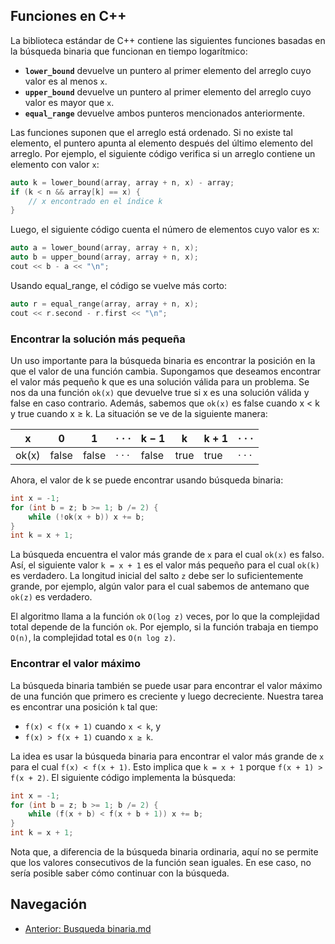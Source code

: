 ## Funciones en C++

La biblioteca estándar de C++ contiene las siguientes funciones basadas en la búsqueda binaria que funcionan en tiempo logarítmico:

- **`lower_bound`** devuelve un puntero al primer elemento del arreglo cuyo valor es al menos `x`.
- **`upper_bound`** devuelve un puntero al primer elemento del arreglo cuyo valor es mayor que `x`.
- **`equal_range`** devuelve ambos punteros mencionados anteriormente.

Las funciones suponen que el arreglo está ordenado. Si no existe tal elemento, el puntero apunta al elemento después del último elemento del arreglo. Por ejemplo, el siguiente código verifica si un arreglo contiene un elemento con valor `x`:

```cpp
auto k = lower_bound(array, array + n, x) - array;
if (k < n && array[k] == x) {
    // x encontrado en el índice k
}
```

Luego, el siguiente código cuenta el número de elementos cuyo valor es x:

```cpp
auto a = lower_bound(array, array + n, x);
auto b = upper_bound(array, array + n, x);
cout << b - a << "\n";
```

Usando equal_range, el código se vuelve más corto:

```cpp
auto r = equal_range(array, array + n, x);
cout << r.second - r.first << "\n";
```

### Encontrar la solución más pequeña
Un uso importante para la búsqueda binaria es encontrar la posición en la que el valor de una función cambia. Supongamos que deseamos encontrar el valor más pequeño k que es una solución válida para un problema. Se nos da una función `ok(x)` que devuelve true si x es una solución válida y false en caso contrario. Además, sabemos que `ok(x)` es false cuando x < k y true cuando x ≥ k. La situación se ve de la siguiente manera:

| x      | 0   | 1   | · · · | k − 1 | k   | k + 1 | · · · |
|--------|-----|-----|-------|-------|-----|-------|-------|
| ok(x)  | false | false | · · · | false | true | true  | · · · |


Ahora, el valor de k se puede encontrar usando búsqueda binaria:

```cpp
int x = -1;
for (int b = z; b >= 1; b /= 2) {
    while (!ok(x + b)) x += b;
}
int k = x + 1;
```

La búsqueda encuentra el valor más grande de `x` para el cual `ok(x)` es falso. Así, el siguiente valor `k = x + 1` es el valor más pequeño para el cual `ok(k)` es verdadero. La longitud inicial del salto `z` debe ser lo suficientemente grande, por ejemplo, algún valor para el cual sabemos de antemano que `ok(z)` es verdadero.

El algoritmo llama a la función `ok` `O(log z)` veces, por lo que la complejidad total depende de la función `ok`. Por ejemplo, si la función trabaja en tiempo `O(n)`, la complejidad total es `O(n log z)`.

### Encontrar el valor máximo

La búsqueda binaria también se puede usar para encontrar el valor máximo de una función que primero es creciente y luego decreciente. Nuestra tarea es encontrar una posición `k` tal que:

- `f(x) < f(x + 1)` cuando `x < k`, y
- `f(x) > f(x + 1)` cuando `x ≥ k`.

La idea es usar la búsqueda binaria para encontrar el valor más grande de `x` para el cual `f(x) < f(x + 1)`. Esto implica que `k = x + 1` porque `f(x + 1) > f(x + 2)`. El siguiente código implementa la búsqueda:

```cpp
int x = -1;
for (int b = z; b >= 1; b /= 2) {
    while (f(x + b) < f(x + b + 1)) x += b;
}
int k = x + 1;
```

Nota que, a diferencia de la búsqueda binaria ordinaria, aquí no se permite que los valores consecutivos de la función sean iguales. En ese caso, no sería posible saber cómo continuar con la búsqueda.

## Navegación
- [Anterior: Busqueda binaria.md](./Busqueda%20binaria.md)
